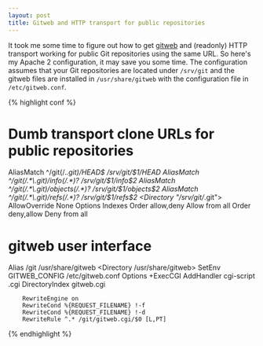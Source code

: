 ```yaml
---
layout: post
title: Gitweb and HTTP transport for public repositories
---
```


It took me some time to figure out how to get
[gitweb](https://git.wiki.kernel.org/index.php/Gitweb) and (readonly) HTTP
transport working for public Git repositories using the same URL. So here's my
Apache 2 configuration, it may save you some time. The configuration assumes
that your Git repositories are located under <code>/srv/git</code> and the
gitweb files are installed in <code>/usr/share/gitweb</code> with the
configuration file in <code>/etc/gitweb.conf</code>.

{% highlight conf %}
# Dumb transport clone URLs for public repositories
AliasMatch ^/git(/.*\.git)/HEAD$ /srv/git/$1/HEAD
AliasMatch ^/git(/.*\.git)/info(/.*)? /srv/git/$1/info$2
AliasMatch ^/git(/.*\.git)/objects(/.*)? /srv/git/$1/objects$2
AliasMatch ^/git(/.*\.git)/refs(/.*)? /srv/git/$1/refs$2
<Directory "/srv/git/*.git">
        AllowOverride None
        Options Indexes
        <Limit GET POST OPTIONS>
                Order allow,deny
                Allow from all
        </Limit>
        <LimitExcept GET POST OPTIONS>
                Order deny,allow
                Deny from all
        </LimitExcept>
</Directory>

# gitweb user interface
Alias /git /usr/share/gitweb
<Directory /usr/share/gitweb>
        SetEnv GITWEB_CONFIG /etc/gitweb.conf
        Options +ExecCGI
        AddHandler cgi-script .cgi
        DirectoryIndex gitweb.cgi

        RewriteEngine on
        RewriteCond %{REQUEST_FILENAME} !-f
        RewriteCond %{REQUEST_FILENAME} !-d
        RewriteRule ^.* /git/gitweb.cgi/$0 [L,PT]
</Directory>
{% endhighlight %}

